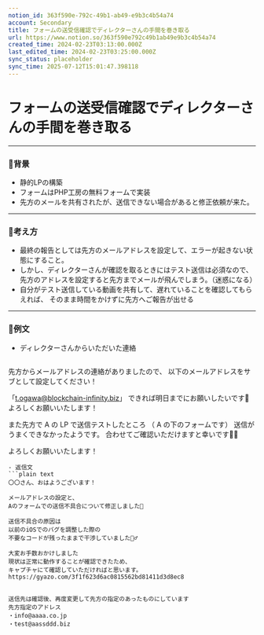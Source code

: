 ```yaml
---
notion_id: 363f590e-792c-49b1-ab49-e9b3c4b54a74
account: Secondary
title: フォームの送受信確認でディレクターさんの手間を巻き取る
url: https://www.notion.so/363f590e792c49b1ab49e9b3c4b54a74
created_time: 2024-02-23T03:13:00.000Z
last_edited_time: 2024-02-23T03:25:00.000Z
sync_status: placeholder
sync_time: 2025-07-12T15:01:47.398118
---
```

# フォームの送受信確認でディレクターさんの手間を巻き取る

---
### 🔹背景
- 静的LPの構築
- フォームはPHP工房の無料フォームで実装
- 先方のメールを共有されたが、送信できない場合があると修正依頼が来た。
---
### 🔹考え方
- 最終の報告としては先方のメールアドレスを設定して、エラーが起きない状態にすること。
- しかし、ディレクターさんが確認を取るときにはテスト送信は必須なので、先方のアドレスを設定すると先方までメールが飛んでしまう。（迷惑になる）
- 自分がテスト送信している動画を共有して、遅れていることを確認してもらえれば、
そのまま時間をかけずに先方へご報告が出せる
---
### 🔹例文
- ディレクターさんからいただいた連絡
  ```plain text
先方からメールアドレスの連絡がありましたので、
以下のメールアドレスをサブとして設定してください！

「t.ogawa@blockchain-infinity.biz」
できれば明日までにお願いしたいです🙏
よろしくお願いいたします！

また先方で A の LP で送信テストしたところ
（ A の下のフォームです）
送信がうまくできなかったようです。
合わせてご確認いただけますと幸いです🙇‍♂️

よろしくお願いいたします！
  ```
- 返信文
  ```plain text
〇〇さん、おはようございます！

メールアドレスの設定と、
Aのフォームでの送信不具合について修正しました🙏 

送信不具合の原因は
以前のiOSでのバグを調整した際の
不要なコードが残ったままで干渉していました🙇‍♂️ 

大変お手数おかけしました
現状は正常に動作することが確認できたため、
キャプチャにて確認していただければと思います。
https://gyazo.com/3f1f623d6ac0815562bd81411d3d8ec8


送信先は確認後、再度変更して先方の指定のあったものにしています
先方指定のアドレス
・info@aaaa.co.jp
・test@aassddd.biz
  ```
